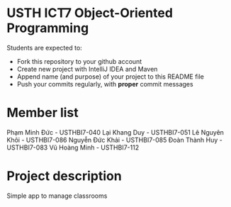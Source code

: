 USTH ICT7 Object-Oriented Programming
=====================================

Students are expected to:
* Fork this repository to your github account
* Create new project with IntelliJ IDEA and Maven
* Append name (and purpose) of your project to this README file
* Push your commits regularly, with **proper** commit messages


Member list
=====================================

Phạm Minh Đức - USTHBI7-040
Lại Khang Duy - USTHBI7-051
Lê Nguyên Khôi - USTHBI7-086
Nguyễn Đức Khải - USTHBI7-085
Đoàn Thành Huy - USTHBI7-083
Vũ Hoàng Minh - USTHBI7-112

Project description
=====================================

Simple app to manage classrooms
